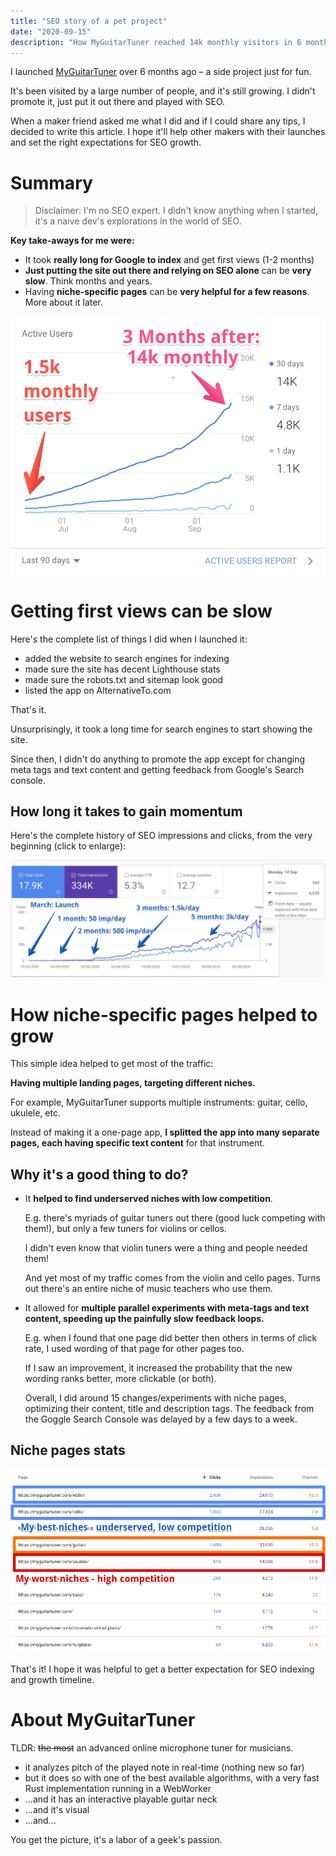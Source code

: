 ```yaml
---
title: "SEO story of a pet project"
date: "2020-09-15"
description: "How MyGuitarTuner reached 14k monthly visitors in 6 months. Sharing stats, how long it was to take off, and why niche-specific pages are great"
---
```


I launched [MyGuitarTuner](https://myguitartuner.com) over 6 months ago – a side project just for fun.

It's been visited by a large number of people, and it's still growing. I didn't promote it, just put it out there and played with SEO.

When a maker friend asked me what I did and if I could share any tips, I decided to write this article. I hope it'll help other makers with their launches and set the right expectations for SEO growth.

# Summary

> Disclaimer: I'm no SEO expert. I didn't know anything when I started, it's a naive dev's explorations in the world of SEO.

**Key take-aways for me were:**

- It took **really long for Google to index** and get first views (1-2 months)
- **Just putting the site out there and relying on SEO alone** can be **very slow**. Think months and years.
- Having **niche-specific pages** can be **very helpful for a few reasons**. More about it later.

![Monthly users report, last 90 days](./monthly-users.jpg)

# Getting first views can be slow

Here's the complete list of things I did when I launched it:

- added the website to search engines for indexing
- made sure the site has decent Lighthouse stats
- made sure the robots.txt and sitemap look good
- listed the app on AlternativeTo.com

That's it.

Unsurprisingly, it took a long time for search engines to start showing the site.

Since then, I didn't do anything to promote the app except for changing meta tags and text content and getting feedback from Google's Search console.

## How long it takes to gain momentum

Here's the complete history of SEO impressions and clicks, from the very beginning (click to enlarge):

![Overall SEO performance, from the beginning](./seo-stats.jpg)

# How niche-specific pages helped to grow

This simple idea helped to get most of the traffic:

**Having multiple landing pages, targeting different niches.**

For example, MyGuitarTuner supports multiple instruments: guitar, cello, ukulele, etc.

Instead of making it a one-page app, **I splitted the app into many separate pages, each having specific text content** for that instrument.

## Why it's a good thing to do?

- It **helped to find underserved niches with low competition**.

  E.g. there's myriads of guitar tuners out there (good luck competing with them!), but only a few tuners for violins or cellos.

  I didn't even know that violin tuners were a thing and people needed them!

  And yet most of my traffic comes from the violin and cello pages. Turns out there's an entire niche of music teachers who use them.

- It allowed for **multiple parallel experiments with meta-tags and text content, speeding up the painfully slow feedback loops.**

  E.g. when I found that one page did better then others in terms of click rate, I used wording of that page for other pages too.

  If I saw an improvement, it increased the probability that the new wording ranks better, more clickable (or both).

  Overall, I did around 15 changes/experiments with niche pages, optimizing their content, title and description tags.
  The feedback from the Goggle Search Console was delayed by a few days to a week.

## Niche pages stats

![Niche pages performance](./niches.png)

That's it! I hope it was helpful to get a better expectation for SEO indexing and growth timeline.

# About MyGuitarTuner

TLDR: ~~the most~~ an advanced online microphone tuner for musicians.

- it analyzes pitch of the played note in real-time (nothing new so far)
- but it does so with one of the best available algorithms, with a very fast Rust implementation running in a WebWorker
- ...and it has an interactive playable guitar neck
- ...and it's visual
- ...and...

You get the picture, it's a labor of a geek's passion.
